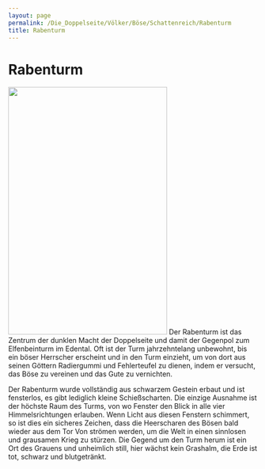 ```yaml
---
layout: page
permalink: /Die_Doppelseite/Völker/Böse/Schattenreich/Rabenturm
title: Rabenturm
---
```


# Rabenturm

<img alt="" height="500" src="{{ site.baseurl }}/assets/images/illus/nrm/rabenturm.jpg" width="321" />
Der Rabenturm ist das Zentrum der dunklen Macht der Doppelseite und damit der Gegenpol zum Elfenbeinturm im Edental. Oft ist der Turm jahrzehntelang unbewohnt, bis ein böser Herrscher erscheint und in den Turm einzieht, um von dort aus seinen Göttern Radiergummi und Fehlerteufel zu dienen, indem er versucht, das Böse zu vereinen und das Gute zu vernichten.

Der Rabenturm wurde vollständig aus schwarzem Gestein erbaut und ist fensterlos, es gibt lediglich kleine Schießscharten. Die einzige Ausnahme ist der höchste Raum des Turms, von wo Fenster den Blick in alle vier Himmelsrichtungen erlauben. Wenn Licht aus diesen Fenstern schimmert, so ist dies ein sicheres Zeichen, dass die Heerscharen des Bösen bald wieder aus dem Tor Von strömen werden, um die Welt in einen sinnlosen und grausamen Krieg zu stürzen. Die Gegend um den Turm herum ist ein Ort des Grauens und unheimlich still, hier wächst kein Grashalm, die Erde ist tot, schwarz und blutgetränkt.

